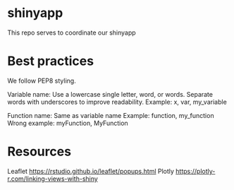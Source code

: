 # shinyapp
This repo serves to coordinate our shinyapp


# Best practices
We follow PEP8 styling.

Variable name: Use a lowercase single letter, word, or words. Separate words with underscores to improve readability.
Example: x, var, my_variable

Function name: Same as variable name
Example: function, my_function
Wrong example: myFunction, MyFunction

# Resources
Leaflet
https://rstudio.github.io/leaflet/popups.html
Plotly
https://plotly-r.com/linking-views-with-shiny
